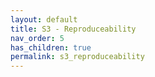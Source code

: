 ```yaml
---
layout: default
title: S3 - Reproduceability
nav_order: 5
has_children: true
permalink: s3_reproduceability
---
```


